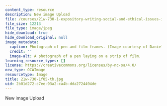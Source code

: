 ```yaml
---
content_type: resource
description: New image Upload
file: /courses/21w-730-1-expository-writing-social-and-ethical-issues-in-print-photography-and-film-fall-2005/2b01d272c7ee93a2ca4bdda2724494de_21w-730-1f05-th.jpg
file_size: 12213
file_type: image/jpeg
hide_download: true
hide_download_original: null
image_metadata:
  caption: Photograph of pen and film frames. (Image courtesy of Daniel Bersak.)
  credit: ''
  image-alt: A photograph of a pen laying on a strip of film.
learning_resource_types: []
license: https://creativecommons.org/licenses/by-nc-sa/4.0/
ocw_type: OCWImage
resourcetype: Image
title: 21w-730-1f05-th.jpg
uid: 2b01d272-c7ee-93a2-ca4b-dda2724494de
---
```

New image Upload